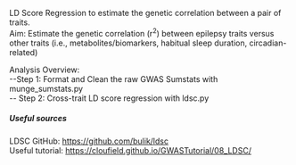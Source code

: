 LD Score Regression to estimate the genetic correlation between a pair of traits.  
Aim: Estimate the genetic correlation (r<sup>2</sup>) between epilepsy traits versus other traits (i.e., metabolites/biomarkers, habitual sleep duration, circadian-related)

Analysis Overview:  
--Step 1: Format and Clean the raw GWAS Sumstats with munge_sumstats.py  
-- Step 2: Cross-trait LD score regression with ldsc.py  

##### Useful sources #####
LDSC GitHub: https://github.com/bulik/ldsc   
Useful tutorial: https://cloufield.github.io/GWASTutorial/08_LDSC/
